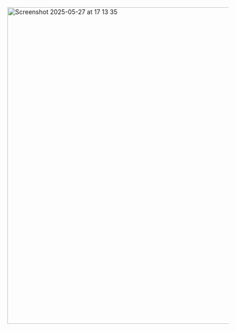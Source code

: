 <img width="721" alt="Screenshot 2025-05-27 at 17 13 35" src="https://github.com/user-attachments/assets/67ed86b3-da51-488c-a044-6a004674675a" />
